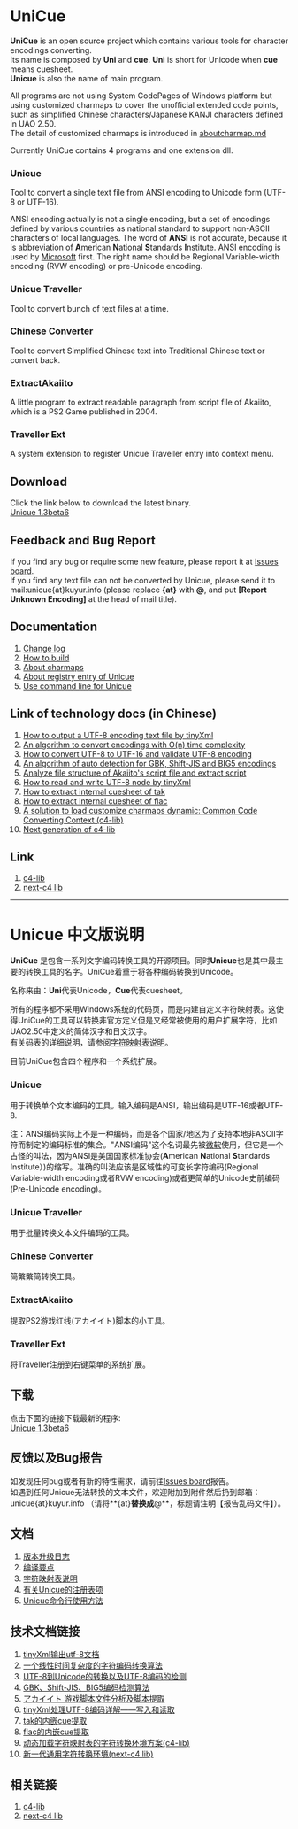 UniCue
======

**UniCue** is an open source project which contains various tools for character encodings converting.  
Its name is composed by **Uni** and **cue**. **Uni** is short for Unicode when **cue** means cuesheet.  
**Unicue** is also the name of main program.

All programs are not using System CodePages of Windows platform but using customized charmaps to cover the unofficial extended code points, such as simplified Chinese characters/Japanese KANJI characters defined in UAO 2.50.  
The detail of customized charmaps is introduced in [aboutcharmap.md](docs/en/aboutcharmap.md)

Currently UniCue contains 4 programs and one extension dll.

### Unicue
Tool to convert a single text file from ANSI encoding to Unicode form (UTF-8 or UTF-16).

ANSI encoding actually is not a single encoding, but a set of encodings defined by various countries as national standard to support non-ASCII characters of local languages. The word of **ANSI** is not accurate, because it is abbreviation of **A**merican **N**ational **S**tandards **I**nstitute. ANSI encoding is used by [Microsoft](http://support.microsoft.com/kb/138813/en-us) first. The right name should be Regional Variable-width encoding (RVW encoding) or pre-Unicode encoding.

### Unicue Traveller
Tool to convert bunch of text files at a time.

### Chinese Converter
Tool to convert Simplified Chinese text into Traditional Chinese text or convert back.

### ExtractAkaiito
A little program to extract readable paragraph from script file of Akaiito, which is a PS2 Game published in 2004.

### Traveller Ext
A system extension to register Unicue Traveller entry into context menu.

## Download
Click the link below to download the latest binary.  
[Unicue 1.3beta6](http://kuyur.github.io/unicue/Unicue_1.3beta6.zip)

## Feedback and Bug Report
If you find any bug or require some new feature, please report it at [Issues board](https://github.com/kuyur/unicue/issues).  
If you find any text file can not be converted by Unicue, please send it to mail:unicue{at}kuyur.info (please replace **{at}** with **@**, and put **[Report Unknown Encoding]** at the head of mail title).

## Documentation
1. [Change log](docs/en/changelog.md)
2. [How to build](docs/en/howtobuild.md)
3. [About charmaps](docs/en/aboutcharmap.md)
4. [About registry entry of Unicue](docs/en/registry.md)
5. [Use command line for Unicue](docs/en/argumentsusage.md)

## Link of technology docs (in Chinese)
1. [How to output a UTF-8 encoding text file by tinyXml](http://kuyur.info/blog/archives/462)
2. [An algorithm to convert encodings with O(n) time complexity](http://kuyur.info/blog/archives/578)
3. [How to convert UTF-8 to UTF-16 and validate UTF-8 encoding](http://kuyur.info/blog/archives/633)
4. [An algorithm of auto detection for GBK, Shift-JIS and BIG5 encodings](http://kuyur.info/blog/archives/635)
5. [Analyze file structure of Akaiito's script file and extract script](http://kuyur.info/blog/archives/793)
6. [How to read and write UTF-8 node by tinyXml](http://kuyur.info/blog/archives/848)
7. [How to extract internal cuesheet of tak](http://kuyur.info/blog/archives/858)
8. [How to extract internal cuesheet of flac](http://kuyur.info/blog/archives/862)
9. [A solution to load customize charmaps dynamic: Common Code Converting Context (c4-lib)](http://kuyur.info/blog/archives/2250)
10. [Next generation of c4-lib](http://kuyur.info/blog/archives/3154)

## Link
1. [c4-lib](https://github.com/kuyur/c4)
2. [next-c4 lib](https://github.com/kuyur/next-c4)

***

Unicue 中文版说明
===========================

**UniCue** 是包含一系列文字编码转换工具的开源项目。同时**Unicue**也是其中最主要的转换工具的名字。UniCue着重于将各种编码转换到Unicode。

名称来由：**Uni**代表Unicode，**Cue**代表cuesheet。 

所有的程序都不采用Windows系统的代码页，而是内建自定义字符映射表。这使得UniCue的工具可以转换非官方定义但是又经常被使用的用户扩展字符，比如UAO2.50中定义的简体汉字和日文汉字。  
有关码表的详细说明，请参阅[字符映射表说明](docs/chs/aboutcharmap.md)。

目前UniCue包含四个程序和一个系统扩展。

### Unicue
用于转换单个文本编码的工具。输入编码是ANSI，输出编码是UTF-16或者UTF-8.

注：ANSI编码实际上不是一种编码，而是各个国家/地区为了支持本地非ASCII字符而制定的编码标准的集合。"ANSI编码"这个名词最先被[微软](http://support.microsoft.com/kb/138813/en-us)使用，但它是一个古怪的叫法，因为ANSI是美国国家标准协会(**A**merican **N**ational **S**tandards **I**nstitute）)的缩写。准确的叫法应该是区域性的可变长字符编码(Regional Variable-width encoding或者RVW encoding)或者更简单的Unicode史前编码(Pre-Unicode encoding)。

### Unicue Traveller
用于批量转换文本文件编码的工具。

### Chinese Converter
简繁繁简转换工具。

### ExtractAkaiito
提取PS2游戏红线(アカイイト)脚本的小工具。

### Traveller Ext
将Traveller注册到右键菜单的系统扩展。

## 下载
点击下面的链接下载最新的程序:  
[Unicue 1.3beta6](http://kuyur.github.io/unicue/Unicue_1.3beta6.zip)

## 反馈以及Bug报告
如发现任何bug或者有新的特性需求，请前往[Issues board](https://github.com/kuyur/unicue/issues)报告。  
如遇到任何Unicue无法转换的文本文件，欢迎附加到附件然后扔到邮箱：unicue{at}kuyur.info （请将**{at}**替换成**@**，标题请注明【报告乱码文件】）。

## 文档
1. [版本升级日志](docs/chs/changelog.md)
2. [编译要点](docs/chs/howtobuild.md)
3. [字符映射表说明](docs/chs/aboutcharmap.md)
4. [有关Unicue的注册表项](docs/chs/registry.md)
5. [Unicue命令行使用方法](docs/chs/argumentsusage.md)

## 技术文档链接
1. [tinyXml输出utf-8文档](http://kuyur.info/blog/archives/462)
2. [一个线性时间复杂度的字符编码转换算法](http://kuyur.info/blog/archives/578)
3. [UTF-8到Unicode的转换以及UTF-8编码的检测](http://kuyur.info/blog/archives/633)
4. [GBK、Shift-JIS、BIG5编码检测算法](http://kuyur.info/blog/archives/635)
5. [アカイイト 游戏脚本文件分析及脚本提取](http://kuyur.info/blog/archives/793)
6. [tinyXml处理UTF-8编码详解——写入和读取](http://kuyur.info/blog/archives/848)
7. [tak的内嵌cue提取](http://kuyur.info/blog/archives/858)
8. [flac的内嵌cue提取](http://kuyur.info/blog/archives/862)
9. [动态加载字符映射表的字符转换环境方案(c4-lib)](http://kuyur.info/blog/archives/2250)
10. [新一代通用字符转换环境(next-c4 lib)](http://kuyur.info/blog/archives/3154)

## 相关链接
1. [c4-lib](https://github.com/kuyur/c4)
2. [next-c4 lib](https://github.com/kuyur/next-c4)
